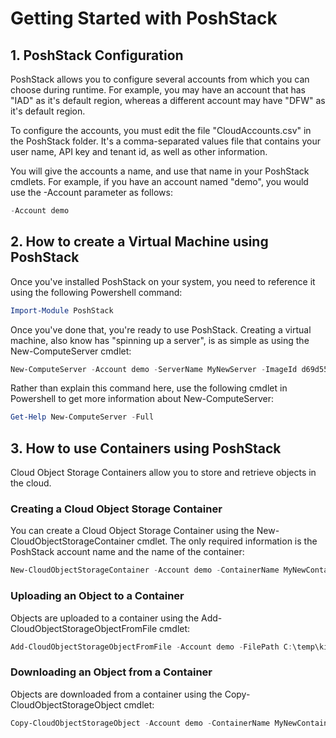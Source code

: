 # Getting Started with PoshStack
## 1. PoshStack Configuration

PoshStack allows you to configure several accounts from which you can choose during runtime. For example, you may have
an account that has "IAD" as it's default region, whereas a different account may have "DFW" as it's default region.

To configure the accounts, you must edit the file "CloudAccounts.csv" in the PoshStack folder. It's a comma-separated
values file that contains your user name, API key and tenant id, as well as other information.

You will give the accounts a name, and use that name in your PoshStack cmdlets. For example, if
you have an account named "demo", you would use the -Account parameter as follows:

```PowerShell
-Account demo
```



## 2. How to create a Virtual Machine using PoshStack

Once you've installed PoshStack on your system, you need to reference it using the following Powershell command:

```PowerShell
Import-Module PoshStack
```

Once you've done that, you're ready to use PoshStack. Creating a virtual machine, also
know has "spinning up a server", is as simple as using the New-ComputeServer cmdlet:

```PowerShell
New-ComputeServer -Account demo -ServerName MyNewServer -ImageId d69d55ef-cb4c-4787-9f1b-2de41ecac9a1 -FlavorId Performance1-2 -AttachToServiceNetwork $true -AttachToPublicNetwork $true
```

Rather than explain this command here, use the following cmdlet in Powershell to get more information about New-ComputeServer:

```PowerShell
Get-Help New-ComputeServer -Full
```


## 3. How to use Containers using PoshStack
Cloud Object Storage Containers allow you to store and retrieve objects in the cloud.

### Creating a Cloud Object Storage Container
You can create a Cloud Object Storage Container using the New-CloudObjectStorageContainer cmdlet. The only required information is the PoshStack account name and the name of the container:
```PowerShell
New-CloudObjectStorageContainer -Account demo -ContainerName MyNewContainer
```

### Uploading an Object to a Container
Objects are uploaded to a container using the Add-CloudObjectStorageObjectFromFile cmdlet:
```PowerShell
Add-CloudObjectStorageObjectFromFile -Account demo -FilePath C:\temp\kittens.jpg -ContainerName MyNewContainer
```

### Downloading an Object from a Container
Objects are downloaded from a container using the Copy-CloudObjectStorageObject cmdlet:
```Powershell
Copy-CloudObjectStorageObject -Account demo -ContainerName MyNewContainer -Object kittens.jpg
```
